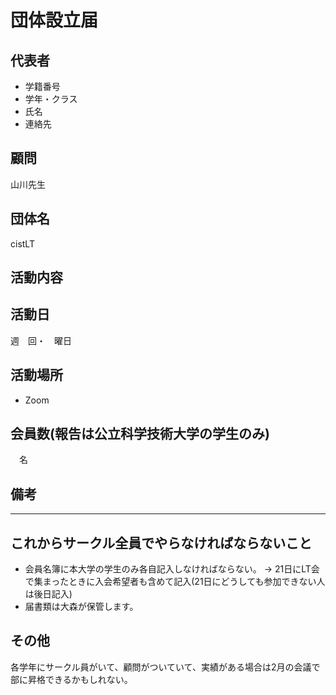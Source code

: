 # 団体設立届

## 代表者

- 学籍番号
- 学年・クラス
- 氏名
- 連絡先

## 顧問

山川先生

## 団体名 

cistLT

## 活動内容


## 活動日

週　回・　曜日

## 活動場所

- Zoom

## 会員数(報告は公立科学技術大学の学生のみ)

　名

## 備考



---

## これからサークル全員でやらなければならないこと

- 会員名簿に本大学の学生のみ各自記入しなければならない。
-> 21日にLT会で集まったときに入会希望者も含めて記入(21日にどうしても参加できない人は後日記入)
- 届書類は大森が保管します。

## その他

各学年にサークル員がいて、顧問がついていて、実績がある場合は2月の会議で部に昇格できるかもしれない。
